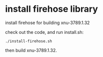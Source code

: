 # install firehose library
install firehose for building xnu-3789.1.32

check out the code, and run install.sh:

```
./install-firehose.sh
```

then build xnu-3789.1.32.
